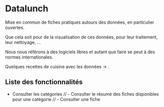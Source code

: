 # Datalunch

Mise en commun de fiches pratiques autours des données, en particulier ouvertes.

Que cela soit pour de la visualisation de ces données, pour leur traitement, leur nettoyage, ...

Nous nous référons à des logiciels libres et autant que faire se peut à des normes internationales.

Quelques recettes de cuisine avec les données -> .

## Liste des fonctionnalités

- Consulter les catégories
// - Consulter le résumé des fiches disponibles pour une catégorie
// - Consulter une fiche
